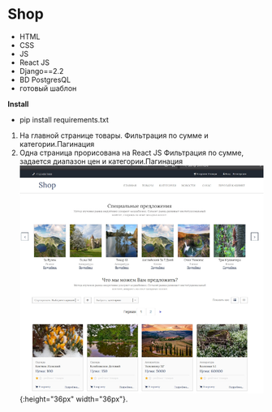 # Shop
- HTML
- CSS
- JS
- React JS 
 - Django==2.2
 - BD PostgresQL
 - готовый шаблон


**Install**
- pip install requirements.txt
1) На главной странице товары. Фильтрация по сумме и категории.Пагинация
2) Одна страница прорисована на  React JS Фильтрация по сумме, задается диапазон цен и категории.Пагинация
   ![alt text](screenshots/filename.jpg "Описание будет тут"){:height="36px" width="36px"}.
